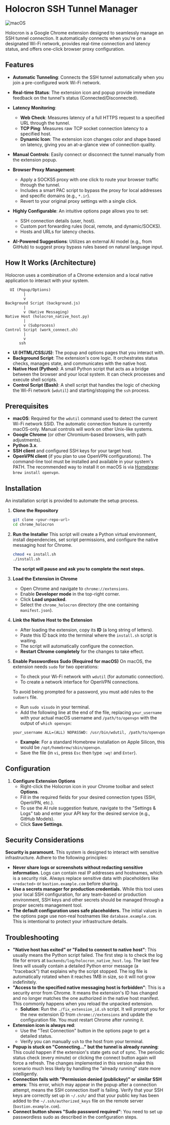 # Holocron SSH Tunnel Manager

![macOS](https://img.shields.io/badge/macOS-000000?style=for-the-badge&logo=apple)

Holocron is a Google Chrome extension designed to seamlessly manage an SSH tunnel connection. It automatically connects when you're on a designated Wi-Fi network, provides real-time connection and latency status, and offers one-click browser proxy configuration.

## Features

- **Automatic Tunneling**: Connects the SSH tunnel automatically when you join a pre-configured work Wi-Fi network.
- **Real-time Status**: The extension icon and popup provide immediate feedback on the tunnel's status (Connected/Disconnected).
- **Latency Monitoring**:
    - **Web Check**: Measures latency of a full HTTPS request to a specified URL through the tunnel.
    - **TCP Ping**: Measures raw TCP socket connection latency to a specified host.
    - **Dynamic Icon**: The extension icon changes color and shape based on latency, giving you an at-a-glance view of connection quality.
- **Manual Controls**: Easily connect or disconnect the tunnel manually from the extension popup.
- **Browser Proxy Management**:
    - Apply a SOCKS5 proxy with one click to route your browser traffic through the tunnel.
    - Includes a smart PAC script to bypass the proxy for local addresses and specific domains (e.g., `*.ir`).
    - Revert to your original proxy settings with a single click.
- **Highly Configurable**: An intuitive options page allows you to set:
    - SSH connection details (user, host).
    - Custom port forwarding rules (local, remote, and dynamic/SOCKS).
    - Hosts and URLs for latency checks.

- **AI-Powered Suggestions**: Utilizes an external AI model (e.g., from GitHub) to suggest proxy bypass rules based on natural language input.
## How It Works (Architecture)

Holocron uses a combination of a Chrome extension and a local native application to interact with your system.

```
  UI (Popup/Options)
        |
        v
Background Script (background.js)
        |
        v (Native Messaging)
Native Host (holocron_native_host.py)
        |
        v (Subprocess)
Control Script (work_connect.sh)
        |
        v
      ssh
```

- **UI (HTML/CSS/JS)**: The popup and options pages that you interact with.
- **Background Script**: The extension's core logic. It orchestrates status checks, manages state, and communicates with the native host.
- **Native Host (Python)**: A small Python script that acts as a bridge between the browser and your local system. It can check processes and execute shell scripts.
- **Control Script (Bash)**: A shell script that handles the logic of checking the Wi-Fi network (`wdutil`) and starting/stopping the `ssh` process.

## Prerequisites

- **macOS**: Required for the `wdutil` command used to detect the current Wi-Fi network SSID. The automatic connection feature is currently macOS-only. Manual controls will work on other Unix-like systems.
- **Google Chrome** (or other Chromium-based browsers, with path adjustments).
- **Python 3.x**.
- **SSH client** and configured SSH keys for your target host.
- **OpenVPN client** (if you plan to use OpenVPN configurations). The command-line tool must be installed and available in your system's PATH. The recommended way to install it on macOS is via [Homebrew](https://brew.sh/): `brew install openvpn`.

## Installation

An installation script is provided to automate the setup process.

1.  **Clone the Repository**
    ```bash
    git clone <your-repo-url>
    cd chrome_holocron
    ```

2.  **Run the Installer**
    This script will create a Python virtual environment, install dependencies, set script permissions, and configure the native messaging host for Chrome.
    ```bash
    chmod +x install.sh
    ./install.sh
    ```
    **The script will pause and ask you to complete the next steps.**

3.  **Load the Extension in Chrome**
    - Open Chrome and navigate to `chrome://extensions`.
    - Enable **Developer mode** in the top-right corner.
    - Click **Load unpacked**.
    - Select the `chrome_holocron` directory (the one containing `manifest.json`).

4.  **Link the Native Host to the Extension**
    - After loading the extension, copy its **ID** (a long string of letters).
    - Paste this ID back into the terminal where the `install.sh` script is waiting.
    - The script will automatically configure the connection.
    - **Restart Chrome completely** for the changes to take effect.

4.  **Enable Passwordless Sudo (Required for macOS)**
    On macOS, the extension needs `sudo` for two operations:
    - To check your Wi-Fi network with `wdutil` (for automatic connection).
    - To create a network interface for OpenVPN connections.

    To avoid being prompted for a password, you must add rules to the `sudoers` file.
    - Run `sudo visudo` in your terminal.
    - Add the following line at the end of the file, replacing `your_username` with your actual macOS username and `/path/to/openvpn` with the output of `which openvpn`:
    ```
    your_username ALL=(ALL) NOPASSWD: /usr/bin/wdutil, /path/to/openvpn
    ```
    - **Example**: For a standard Homebrew installation on Apple Silicon, this would be `/opt/homebrew/sbin/openvpn`.
    - Save the file (in `vi`, press `Esc` then type `:wq!` and `Enter`).

## Configuration

1.  **Configure Extension Options**
    - Right-click the Holocron icon in your Chrome toolbar and select **Options**.
    - Fill in the required fields for your desired connection types (SSH, OpenVPN, etc.).
    - To use the AI rule suggestion feature, navigate to the "Settings & Logs" tab and enter your API key for the desired service (e.g., GitHub Models).
    - Click **Save Settings**.

## Security Considerations

**Security is paramount.** This system is designed to interact with sensitive infrastructure. Adhere to the following principles:

- **Never share logs or screenshots without redacting sensitive information.** Logs can contain real IP addresses and hostnames, which is a security risk. Always replace sensitive data with placeholders like `<redacted>` or `bastion.example.com` before sharing.
- **Use a secrets manager for production credentials.** While this tool uses your local SSH configuration, for any team-based or production environment, SSH keys and other secrets should be managed through a proper secrets management tool.
- **The default configuration uses safe placeholders.** The initial values in the options page use non-real hostnames like `database.example.com`. This is intentional to protect your infrastructure details.

## Troubleshooting

- **"Native host has exited" or "Failed to connect to native host"**: This usually means the Python script failed. The first step is to check the log file for errors at `backends/log/holocron_native_host.log`. The last few lines will usually contain a detailed Python error message (a "traceback") that explains why the script stopped. The log file is automatically rotated when it reaches 1MB in size, so it will not grow indefinitely.
- **"Access to the specified native messaging host is forbidden"**: This is a security error from Chrome. It means the extension's ID has changed and no longer matches the one authorized in the native host manifest. This commonly happens when you reload the unpacked extension.
    - **Solution**: Run the `./fix_extension_id.sh` script. It will prompt you for the new extension ID from `chrome://extensions` and update the configuration file. You must restart Chrome after running it.
- **Extension icon is always red**:
    - Use the "Test Connection" button in the options page to get a detailed status.
    - Verify you can manually `ssh` to the host from your terminal.
- **Popup is stuck on "Connecting..." but the tunnel is already running**: This could happen if the extension's state gets out of sync. The periodic status check (every minute) or clicking the connect button again will force a refresh. The changes implemented in this version make this scenario much less likely by handling the "already running" state more intelligently.
- **Connection fails with "Permission denied (publickey)" or similar SSH errors**: This error, which may appear in the popup after a connection attempt, means the SSH connection itself is failing. Verify that your SSH keys are correctly set up in `~/.ssh/` and that your public key has been added to the `~/.ssh/authorized_keys` file on the remote server (`bastion.example.com`).
- **Connect button shows "Sudo password required"**: You need to set up passwordless sudo as described in the configuration steps.